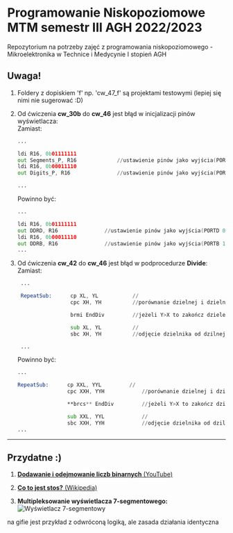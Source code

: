 # Programowanie Niskopoziomowe MTM semestr III AGH 2022/2023

Repozytorium na potrzeby zajęć z programowania niskopoziomowego - Mikroelektronika w Technice i Medycynie I stopień AGH

## **Uwaga!**

1. Foldery z dopiskiem 'f' np. 'cw_47_f' są projektami testowymi (lepiej się nimi nie sugerować :D)
2. Od ćwiczenia **cw_30b** do **cw_46** jest błąd w inicjalizacji pinów wyświetlacza:   
   Zamiast:

    ```asm
    ...

    ldi R16, 0b01111111
	out Segments_P, R16				//ustawienie pinów jako wyjścia(PORTD 0-6)
	ldi R16, 0b00011110
	out Digits_P, R16				//ustawienie pinów jako wyjścia(PORTB 1-4)

    ...
    ```
    Powinno być:

    ```asm
    ...

    ldi R16, 0b01111111
	out DDRD, R16				//ustawienie pinów jako wyjścia(PORTD 0-6)      <----- TU ZMIANA
	ldi R16, 0b00011110
	out DDRB, R16				//ustawienie pinów jako wyjścia(PORTB 1-4)      <----- TU ZMIANA
    ...

    ```

3. Od ćwiczenia **cw_42** do **cw_46** jest błąd w podprocedurze **Divide**:
   Zamiast:

   ```asm
    ...

    RepeatSub:      cp XL, YL			//
                    cpc XH, YH			//porównanie dzielnej i dzielnika

                    brmi EndDiv			//jeżeli Y>X to zakończ dzielenie Y-Y<0

                    sub XL, YL			//
                    sbc XH, YH			//odjęcie dzielnika od dzilnej

    ...
    ```
    Powinno być:

    ```asm
    ...

    RepeatSub:      cp XXL, YYL			//
                    cpc XXH, YYH			//porównanie dzielnej i dzielnika

                    **brcs** EndDiv			//jeżeli Y>X to zakończ dzielenie Y-Y<0         <----- TU ZMIANA

                    sub XXL, YYL			//
                    sbc XXH, YYH			//odjęcie dzielnika od dzilnej
    ...
    
    ```
---

## Przydatne :)

1. [**Dodawanie i odejmowanie liczb binarnych** (YouTube)](https://www.youtube.com/watch?v=VOW8HvcMz1c&ab_channel=Mathub)

2. [**Co to jest stos?** (Wikipedia)](https://pl.wikipedia.org/wiki/Stos_(informatyka))

3. **Multipleksowanie wyświetlacza 7-segmentowego:**
![Wyświetlacz 7-segmentowy](https://extronic.pl/img/cms/FPGA/Verilog-7seg-mux/multi7.gif)

na gifie jest przykład z odwróconą logiką, ale zasada działania identyczna
